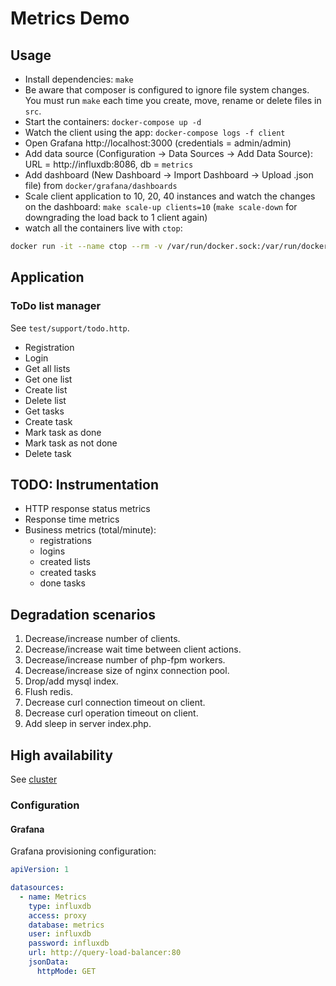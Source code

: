 # Metrics Demo

## Usage

- Install dependencies: `make`
- Be aware that composer is configured to ignore file system changes. You must run `make` each time you create, move, rename or delete files in `src`.
- Start the containers: `docker-compose up -d`
- Watch the client using the app: `docker-compose logs -f client`
- Open Grafana http://localhost:3000 (credentials = admin/admin)
- Add data source (Configuration -> Data Sources -> Add Data Source): URL = http://influxdb:8086, db = `metrics`
- Add dashboard (New Dashboard -> Import Dashboard -> Upload .json file) from `docker/grafana/dashboards`
- Scale client application to 10, 20, 40 instances and watch the changes on the dashboard: `make scale-up clients=10`
(`make scale-down` for downgrading the load back to 1 client again)
- watch all the containers live with `ctop`:
```bash
docker run -it --name ctop --rm -v /var/run/docker.sock:/var/run/docker.sock wrfly/ctop:latest
```

## Application

### ToDo list manager

See `test/support/todo.http`.

- Registration
- Login
- Get all lists
- Get one list
- Create list
- Delete list
- Get tasks
- Create task
- Mark task as done
- Mark task as not done
- Delete task

## TODO: Instrumentation

- HTTP response status metrics
- Response time metrics
- Business metrics (total/minute):
    - registrations
    - logins
    - created lists
    - created tasks
    - done tasks
    
## Degradation scenarios

1. Decrease/increase number of clients.
2. Decrease/increase wait time between client actions.
3. Decrease/increase number of php-fpm workers.
4. Decrease/increase size of nginx connection pool.
5. Drop/add mysql index.
6. Flush redis.
7. Decrease curl connection timeout on client.
8. Decrease curl operation timeout on client.
9. Add sleep in server index.php.

## High availability

See [cluster](cluster)

### Configuration

#### Grafana

Grafana provisioning configuration:

```yaml
apiVersion: 1

datasources:
  - name: Metrics
    type: influxdb
    access: proxy
    database: metrics
    user: influxdb
    password: influxdb
    url: http://query-load-balancer:80
    jsonData:
      httpMode: GET
```